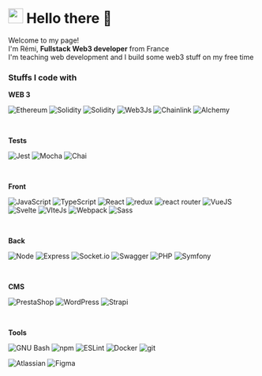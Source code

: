 <h1><img src="https://emojis.slackmojis.com/emojis/images/1643514389/3643/cool-doge.gif?1643514389" width="30"/> Hello there 👋</h1>


<p>Welcome to my page! </br> I'm Rémi, <b>Fullstack Web3 developer</b> from France <img src="https://cdn-icons-png.flaticon.com/512/197/197560.png" width="13"/><br>
I'm teaching web development and I build some web3 stuff on my free time
</p>

<h3>Stuffs I code with</h3>

<p>

  <strong>WEB 3</strong>

  <img alt="Ethereum" src="https://img.shields.io/badge/Ethereum-637CEA?style=for-the-badge&logo=ethereum&logoColor=FFFFFF" /> <img alt="Solidity" src="https://img.shields.io/badge/Solidity-65AFFF?style=for-the-badge&logo=solidity&logoColor=373737" />
  <img alt="Solidity" src="https://img.shields.io/badge/Hardhat-FFF100?style=for-the-badge&logo=hardhat&logoColor=9ABAFB" />
  <img alt="Web3Js" src="https://img.shields.io/badge/Web3.js-818286?style=for-the-badge&logo=web3dotjs&logoColor=EF6830" />
  <img alt="Chainlink" src="https://img.shields.io/badge/Chainlink-fff?style=for-the-badge&logo=Chainlink&logoColor=363FF9" />
  <img alt="Alchemy" src="https://img.shields.io/badge/Alchemy-363FF9?style=for-the-badge&logo=alchemy&logoColor=fff" />

  <br>

  <strong>Tests</strong>

  <img alt="Jest" src="https://img.shields.io/badge/-Jest-99425B?style=for-the-badge&logo=Jest&logoColor=white" /> <img alt="Mocha" src="https://img.shields.io/badge/-Mocha-9c775a?style=for-the-badge&logo=mocha&logoColor=white" /> <img alt="Chai" src="https://img.shields.io/badge/-Chai-A40802?style=for-the-badge&logo=Chai&logoColor=white" />

  <br>

  <strong>Front</strong>

  <img alt="JavaScript" src="https://img.shields.io/badge/JavaScript-323330?style=for-the-badge&logo=javascript&logoColor=F7DF1E" /> <img alt="TypeScript" src="https://img.shields.io/badge/-TypeScript-007ACC?style=for-the-badge&logo=typescript&logoColor=white" /> <img alt="React" src="https://img.shields.io/badge/-React-23272F?style=for-the-badge&logo=react&logoColor=149ECA" /> <img alt="redux" src="https://img.shields.io/badge/-Redux-764ABC?style=for-the-badge&logo=redux&logoColor=white" /> <img alt="react router" src="https://img.shields.io/badge/React_Router-CA4245?style=for-the-badge&logo=react-router&logoColor=white" /> <img alt="VueJS" src="https://img.shields.io/badge/Vue.js-35495E?style=for-the-badge&logo=vuedotjs&logoColor=4FC08D" /> <img alt="Svelte" src="https://img.shields.io/badge/Svelte-2E2E2E?style=for-the-badge&logo=Svelte&logoColor=F96743" /> <img alt="VIteJs" src="https://img.shields.io/badge/Vite-B43EFE?style=for-the-badge&logo=vite&logoColor=FFC921" /> <img alt="Webpack" src="https://img.shields.io/badge/-Webpack-8DD6F9?style=for-the-badge&logo=webpack&logoColor=white" /> <img alt="Sass" src="https://img.shields.io/badge/-Sass-CC6699?style=for-the-badge&logo=sass&logoColor=white" />

  <br>

  <strong>Back</strong>

  <img alt="Node" src="https://img.shields.io/badge/Node.js-59AA46?style=for-the-badge&logo=nodedotjs&logoColor=white" /> <img alt="Express" src="https://img.shields.io/badge/Express-fff?style=for-the-badge&logo=express&logoColor=black" /> <img alt="Socket.io" src="https://img.shields.io/badge/Socket.io-25C2A0?style=for-the-badge&logo=Socketdotio&logoColor=fff" /> <img alt="Swagger" src="https://img.shields.io/badge/Swagger-5CC257?style=for-the-badge&logo=swagger&logoColor=white" /> <img alt="PHP" src="https://img.shields.io/badge/PHP-777BB4?style=for-the-badge&logo=php&logoColor=white" /> <img alt="Symfony" src="https://img.shields.io/badge/Symfony-000000?style=for-the-badge&logo=Symfony&logoColor=white" />

  <br>

  <strong>CMS</strong>

  <img alt="PrestaShop" src="https://img.shields.io/badge/PrestaShop-000000?style=for-the-badge&logo=prestaShop&logoColor=A4DBE8" /> <img alt="WordPress" src="https://img.shields.io/badge/WordPress-fff?style=for-the-badge&logo=WordPress&logoColor=2888CC" /> <img alt="Strapi" src="https://img.shields.io/badge/Strapi-4945FF?style=for-the-badge&logo=Strapi&logoColor=fff" />
  
  <br>

  <strong>Tools</strong>

  <img alt="GNU Bash" src="https://img.shields.io/badge/GNU Bash-000?style=for-the-badge&logo=gnubash&logoColor=white" /> <img alt="npm" src="https://img.shields.io/badge/-NPM-CB3837?style=for-the-badge&logo=npm&logoColor=white" /> <img alt="ESLint" src="https://img.shields.io/badge/ESLint-344054?style=for-the-badge&logo=ESLint&logoColor=341BAB" /> <img alt="Docker" src="https://img.shields.io/badge/Docker-46a2f1?style=for-the-badge&logo=docker&logoColor=white" /> <img alt="git" src="https://img.shields.io/badge/Git-F05032?style=for-the-badge&logo=git&logoColor=white" />

  <img alt="Atlassian" src="https://img.shields.io/badge/Atlassian-0E65DF?style=for-the-badge&logo=atlassian&logoColor=white" /> <img alt="Figma" src="https://img.shields.io/badge/-Figma-F24E1E?style=for-the-badge&logo=figma&logoColor=fff" />
</p>
